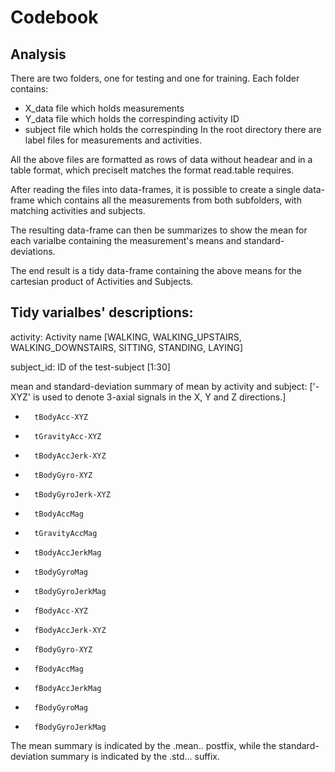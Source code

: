 # Codebook

## Analysis
There are two folders, one for testing and one for training. Each folder
contains:
* X_data file which holds measurements
* Y_data file which holds the correspinding activity ID
* subject file which holds the correspinding
In the root directory there are label files for measurements and activities.

All the above files are formatted as rows of data without headear and in a
table format, which preciselt matches the format read.table requires.

After reading the files into data-frames, it is possible to create a single
data-frame which contains all the measurements from both subfolders, with
matching activities and subjects.

The resulting data-frame can then be summarizes to show the mean for each
varialbe containing the measurement's means and standard-deviations.

The end result is a tidy data-frame containing the above means for
the cartesian product of Activities and Subjects.

## Tidy varialbes' descriptions:
activity: Activity name [WALKING, WALKING_UPSTAIRS, WALKING_DOWNSTAIRS,
	SITTING, STANDING, LAYING]
	
subject_id: ID of the test-subject [1:30]

mean and standard-deviation summary of mean by activity and subject:
	['-XYZ' is used to denote 3-axial signals in the X, Y and Z directions.]
*		tBodyAcc-XYZ
*		tGravityAcc-XYZ
*		tBodyAccJerk-XYZ
*		tBodyGyro-XYZ
*		tBodyGyroJerk-XYZ
*		tBodyAccMag
*		tGravityAccMag
*		tBodyAccJerkMag
*		tBodyGyroMag
*		tBodyGyroJerkMag
*		fBodyAcc-XYZ
*		fBodyAccJerk-XYZ
*		fBodyGyro-XYZ
*		fBodyAccMag
*		fBodyAccJerkMag
*		fBodyGyroMag
*		fBodyGyroJerkMag

The mean summary is indicated by the .mean.. postfix, while the
	standard-deviation summary is indicated by the .std... suffix.